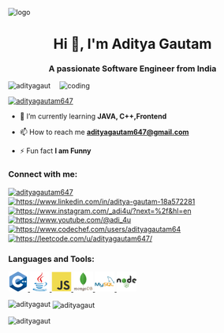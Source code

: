 ![logo](https://github.com/adityagaut/adityagaut/blob/main/Github%20Banner.png)
<h1 align="center">Hi 👋, I'm Aditya Gautam</h1>
<h3 align="center">A passionate Software Engineer from India</h3>
<img align = "right" alt = "coding" width= "400" src= "https://user-images.githubusercontent.com/55389276/140866485-8fb1c876-9a8f-4d6a-98dc-08c4981eaf70.gif">

<p align="left"> <img src="https://komarev.com/ghpvc/?username=adityagaut&label=Profile%20views&color=0e75b6&style=flat" alt="adityagaut" /> </p>

<p align="left"> <a href="https://twitter.com/adityagautam647" target="blank"><img src="https://img.shields.io/twitter/follow/adityagautam647?logo=twitter&style=for-the-badge" alt="adityagautam647" /></a> </p>

- 🌱 I’m currently learning **JAVA, C++,Frontend**

- 📫 How to reach me **adityagautam647@gmail.com**

- ⚡ Fun fact **I am Funny**

<h3 align="left">Connect with me:</h3>
<p align="left">
<a href="https://twitter.com/adityagautam647" target="blank"><img align="center" src="https://raw.githubusercontent.com/rahuldkjain/github-profile-readme-generator/master/src/images/icons/Social/twitter.svg" alt="adityagautam647" height="30" width="40" /></a>
<a href="https://linkedin.com/in/https://www.linkedin.com/in/aditya-gautam-18a572281" target="blank"><img align="center" src="https://raw.githubusercontent.com/rahuldkjain/github-profile-readme-generator/master/src/images/icons/Social/linked-in-alt.svg" alt="https://www.linkedin.com/in/aditya-gautam-18a572281" height="30" width="40" /></a>
<a href="https://instagram.com/https://www.instagram.com/_adi4u/?next=%2f&hl=en" target="blank"><img align="center" src="https://raw.githubusercontent.com/rahuldkjain/github-profile-readme-generator/master/src/images/icons/Social/instagram.svg" alt="https://www.instagram.com/_adi4u/?next=%2f&hl=en" height="30" width="40" /></a>
<a href="https://www.youtube.com/c/https://www.youtube.com/@adi_4u" target="blank"><img align="center" src="https://raw.githubusercontent.com/rahuldkjain/github-profile-readme-generator/master/src/images/icons/Social/youtube.svg" alt="https://www.youtube.com/@adi_4u" height="30" width="40" /></a>
<a href="https://www.codechef.com/users/https://www.codechef.com/users/adityagautam64" target="blank"><img align="center" src="https://cdn.jsdelivr.net/npm/simple-icons@3.1.0/icons/codechef.svg" alt="https://www.codechef.com/users/adityagautam64" height="30" width="40" /></a>
<a href="https://www.leetcode.com/https://leetcode.com/u/adityagautam647/" target="blank"><img align="center" src="https://raw.githubusercontent.com/rahuldkjain/github-profile-readme-generator/master/src/images/icons/Social/leet-code.svg" alt="https://leetcode.com/u/adityagautam647/" height="30" width="40" /></a>
</p>

<h3 align="left">Languages and Tools:</h3>
<p align="left"> <a href="https://www.w3schools.com/cpp/" target="_blank" rel="noreferrer"> <img src="https://raw.githubusercontent.com/devicons/devicon/master/icons/cplusplus/cplusplus-original.svg" alt="cplusplus" width="40" height="40"/> </a> <a href="https://www.java.com" target="_blank" rel="noreferrer"> <img src="https://raw.githubusercontent.com/devicons/devicon/master/icons/java/java-original.svg" alt="java" width="40" height="40"/> </a> <a href="https://developer.mozilla.org/en-US/docs/Web/JavaScript" target="_blank" rel="noreferrer"> <img src="https://raw.githubusercontent.com/devicons/devicon/master/icons/javascript/javascript-original.svg" alt="javascript" width="40" height="40"/> </a> <a href="https://www.mongodb.com/" target="_blank" rel="noreferrer"> <img src="https://raw.githubusercontent.com/devicons/devicon/master/icons/mongodb/mongodb-original-wordmark.svg" alt="mongodb" width="40" height="40"/> </a> <a href="https://www.mysql.com/" target="_blank" rel="noreferrer"> <img src="https://raw.githubusercontent.com/devicons/devicon/master/icons/mysql/mysql-original-wordmark.svg" alt="mysql" width="40" height="40"/> </a> <a href="https://nodejs.org" target="_blank" rel="noreferrer"> <img src="https://raw.githubusercontent.com/devicons/devicon/master/icons/nodejs/nodejs-original-wordmark.svg" alt="nodejs" width="40" height="40"/> </a> </p>

<p><img align="left" src="https://github-readme-stats.vercel.app/api/top-langs?username=adityagaut&show_icons=true&locale=en&layout=compact" alt="adityagaut" /></p>

<p>&nbsp;<img align="center" src="https://github-readme-stats.vercel.app/api?username=adityagaut&show_icons=true&locale=en" alt="adityagaut" /></p>

<p><img align="center" src="https://github-readme-streak-stats.herokuapp.com/?user=adityagaut&" alt="adityagaut" /></p>
